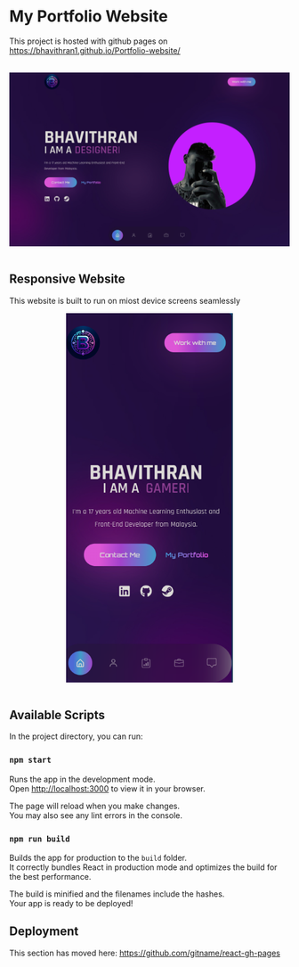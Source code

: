 # My Portfolio Website

This project is hosted with github pages on https://bhavithran1.github.io/Portfolio-website/

<br>

<div align="center">
<img hight="300" width="700" alt="PNG" align="center" src="https://github.com/bhavithran1/bhavithran1/blob/main/assets/portfolio-website.png">
</div>

<br>

## Responsive Website

This website is built to run on miost device screens seamlessly
<br>
<div align="center">
<img hight="200" width="300" alt="PNG" align="center" src="https://github.com/bhavithran1/bhavithran1/blob/main/assets/phone.png">
</div>

<br>

## Available Scripts

In the project directory, you can run:

### `npm start`

Runs the app in the development mode.\
Open [http://localhost:3000](http://localhost:3000) to view it in your browser.

The page will reload when you make changes.\
You may also see any lint errors in the console.

### `npm run build`

Builds the app for production to the `build` folder.\
It correctly bundles React in production mode and optimizes the build for the best performance.

The build is minified and the filenames include the hashes.\
Your app is ready to be deployed!

## Deployment

This section has moved here: https://github.com/gitname/react-gh-pages



